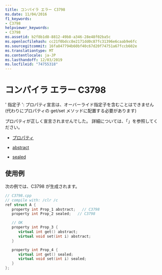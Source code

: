 ```yaml
---
title: コンパイラ エラー C3798
ms.date: 11/04/2016
f1_keywords:
- C3798
helpviewer_keywords:
- C3798
ms.assetid: b2f8b1d8-8812-49b8-a346-28e48f02ba5c
ms.openlocfilehash: cc21f0bdcc8e2171dd0c87fc31396e6caab9e6fc
ms.sourcegitcommit: 16fa847794b60bf40c67d20f74751a67fccb602e
ms.translationtype: MT
ms.contentlocale: ja-JP
ms.lasthandoff: 12/03/2019
ms.locfileid: "74755318"
---
```

# <a name="compiler-error-c3798"></a>コンパイラ エラー C3798

' 指定子 ': プロパティ宣言は、オーバーライド指定子を含むことはできません (代わりにプロパティの get/set メソッドに配置する必要があります)

プロパティが正しく宣言されませんでした。 詳細については、「」を参照してください。

- [プロパティ](../../extensions/property-cpp-component-extensions.md)

- [abstract](../../extensions/abstract-cpp-component-extensions.md)

- [sealed](../../extensions/sealed-cpp-component-extensions.md)

## <a name="example"></a>使用例

次の例では、C3798 が生成されます。

```cpp
// C3798.cpp
// compile with: /clr /c
ref struct A {
   property int Prop_1 abstract;   // C3798
   property int Prop_2 sealed;   // C3798

   // OK
   property int Prop_3 {
      virtual int get() abstract;
      virtual void set(int i) abstract;
   }

   property int Prop_4 {
      virtual int get() sealed;
      virtual void set(int i) sealed;
   }
};
```
